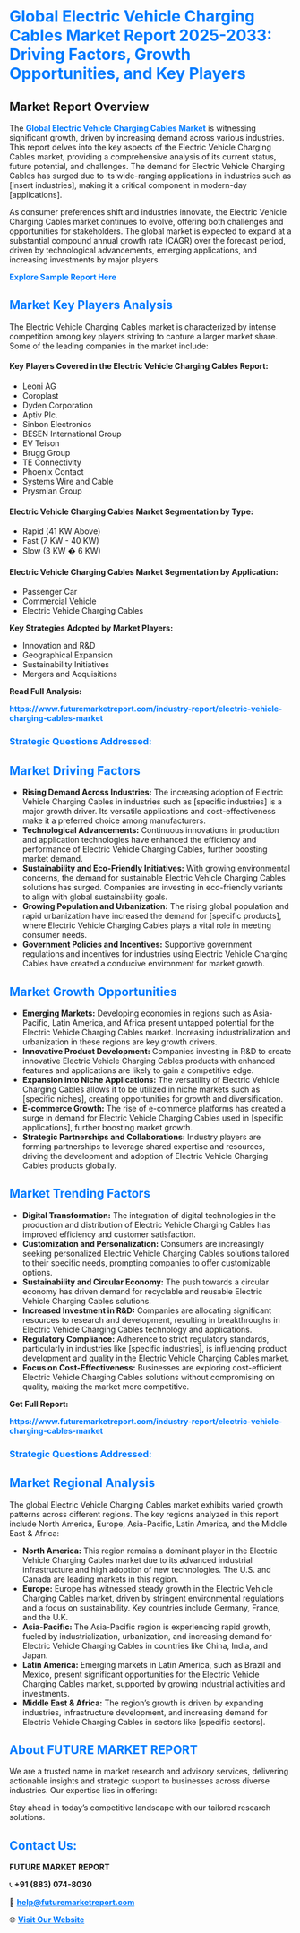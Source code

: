 <h1 style="color: #007BFF;">Global Electric Vehicle Charging Cables Market Report 2025-2033: Driving Factors, Growth Opportunities, and Key Players</h1>

<section id="overview">
<h2>Market Report Overview</h2>
<p>The <a href="https://www.futuremarketreport.com/industry-report/electric-vehicle-charging-cables-market" style="color: #007BFF; text-decoration: none;"><strong>Global Electric Vehicle Charging Cables Market</strong></a> is witnessing significant growth, driven by increasing demand across various industries. This report delves into the key aspects of the Electric Vehicle Charging Cables market, providing a comprehensive analysis of its current status, future potential, and challenges. The demand for Electric Vehicle Charging Cables has surged due to its wide-ranging applications in industries such as [insert industries], making it a critical component in modern-day [applications].</p>
<p>As consumer preferences shift and industries innovate, the Electric Vehicle Charging Cables market continues to evolve, offering both challenges and opportunities for stakeholders. The global market is expected to expand at a substantial compound annual growth rate (CAGR) over the forecast period, driven by technological advancements, emerging applications, and increasing investments by major players.</p>
</section>

<section id="overview">
<p><a href="https://www.futuremarketreport.com/request-sample/reportId=126601" style="color: #007BFF; text-decoration: none;"><strong>Explore Sample Report Here</strong></a></p>
</section>

<section id="key-players">
<h2 style="color: #007BFF;">Market Key Players Analysis</h2>
<p>The Electric Vehicle Charging Cables market is characterized by intense competition among key players striving to capture a larger market share. Some of the leading companies in the market include:</p>
<h4>Key Players Covered in the Electric Vehicle Charging Cables Report:</h4>
<ul><li>Leoni AG</li><li>Coroplast</li><li>Dyden Corporation</li><li>Aptiv Plc.</li><li>Sinbon Electronics</li><li>BESEN International Group</li><li>EV Teison</li><li>Brugg Group</li><li>TE Connectivity</li><li>Phoenix Contact</li><li>Systems Wire and Cable</li><li>Prysmian Group</li></ul>
<h4>Electric Vehicle Charging Cables Market Segmentation by Type:</h4>
<ul><li>Rapid (41 KW Above)</li><li>Fast (7 KW - 40 KW)</li><li>Slow (3 KW � 6 KW)</li></ul>

<h4>Electric Vehicle Charging Cables Market Segmentation by Application:</h4>
<ul><li>Passenger Car</li><li>Commercial Vehicle</li><li>Electric Vehicle Charging Cables</li></ul>
<p><strong>Key Strategies Adopted by Market Players:</strong></p>
<ul>
<li>Innovation and R&D</li>
<li>Geographical Expansion</li>
<li>Sustainability Initiatives</li>
<li>Mergers and Acquisitions</li>
</ul>
</section>

<section>
<p><strong>Read Full Analysis: </strong></p><a href="https://www.futuremarketreport.com/industry-report/electric-vehicle-charging-cables-market" style="color: #007BFF; text-decoration: none;"><strong>https://www.futuremarketreport.com/industry-report/electric-vehicle-charging-cables-market</strong></a>
<h3 style="color: #007BFF;">Strategic Questions Addressed:</h3>
</section>

<section id="driving-factors">
<h2 style="color: #007BFF;">Market Driving Factors</h2>
<ul>
<li><strong>Rising Demand Across Industries:</strong> The increasing adoption of Electric Vehicle Charging Cables in industries such as [specific industries] is a major growth driver. Its versatile applications and cost-effectiveness make it a preferred choice among manufacturers.</li>
<li><strong>Technological Advancements:</strong> Continuous innovations in production and application technologies have enhanced the efficiency and performance of Electric Vehicle Charging Cables, further boosting market demand.</li>
<li><strong>Sustainability and Eco-Friendly Initiatives:</strong> With growing environmental concerns, the demand for sustainable Electric Vehicle Charging Cables solutions has surged. Companies are investing in eco-friendly variants to align with global sustainability goals.</li>
<li><strong>Growing Population and Urbanization:</strong> The rising global population and rapid urbanization have increased the demand for [specific products], where Electric Vehicle Charging Cables plays a vital role in meeting consumer needs.</li>
<li><strong>Government Policies and Incentives:</strong> Supportive government regulations and incentives for industries using Electric Vehicle Charging Cables have created a conducive environment for market growth.</li>
</ul>
</section>

<section id="growth-opportunities">
<h2 style="color: #007BFF;">Market Growth Opportunities</h2>
<ul>
<li><strong>Emerging Markets:</strong> Developing economies in regions such as Asia-Pacific, Latin America, and Africa present untapped potential for the Electric Vehicle Charging Cables market. Increasing industrialization and urbanization in these regions are key growth drivers.</li>
<li><strong>Innovative Product Development:</strong> Companies investing in R&D to create innovative Electric Vehicle Charging Cables products with enhanced features and applications are likely to gain a competitive edge.</li>
<li><strong>Expansion into Niche Applications:</strong> The versatility of Electric Vehicle Charging Cables allows it to be utilized in niche markets such as [specific niches], creating opportunities for growth and diversification.</li>
<li><strong>E-commerce Growth:</strong> The rise of e-commerce platforms has created a surge in demand for Electric Vehicle Charging Cables used in [specific applications], further boosting market growth.</li>
<li><strong>Strategic Partnerships and Collaborations:</strong> Industry players are forming partnerships to leverage shared expertise and resources, driving the development and adoption of Electric Vehicle Charging Cables products globally.</li>
</ul>
</section>

<section id="trending-factors">
<h2 style="color: #007BFF;">Market Trending Factors</h2>
<ul>
<li><strong>Digital Transformation:</strong> The integration of digital technologies in the production and distribution of Electric Vehicle Charging Cables has improved efficiency and customer satisfaction.</li>
<li><strong>Customization and Personalization:</strong> Consumers are increasingly seeking personalized Electric Vehicle Charging Cables solutions tailored to their specific needs, prompting companies to offer customizable options.</li>
<li><strong>Sustainability and Circular Economy:</strong> The push towards a circular economy has driven demand for recyclable and reusable Electric Vehicle Charging Cables solutions.</li>
<li><strong>Increased Investment in R&D:</strong> Companies are allocating significant resources to research and development, resulting in breakthroughs in Electric Vehicle Charging Cables technology and applications.</li>
<li><strong>Regulatory Compliance:</strong> Adherence to strict regulatory standards, particularly in industries like [specific industries], is influencing product development and quality in the Electric Vehicle Charging Cables market.</li>
<li><strong>Focus on Cost-Effectiveness:</strong> Businesses are exploring cost-efficient Electric Vehicle Charging Cables solutions without compromising on quality, making the market more competitive.</li>
</ul>
</section>

<section>
<p><strong>Get Full Report: </strong></p><a href="https://www.futuremarketreport.com/industry-report/electric-vehicle-charging-cables-market" style="color: #007BFF; text-decoration: none;"><strong>https://www.futuremarketreport.com/industry-report/electric-vehicle-charging-cables-market</strong></a>
<h3 style="color: #007BFF;">Strategic Questions Addressed:</h3>
</section>


<section id="regional-analysis">
<h2 style="color: #007BFF;">Market Regional Analysis</h2>
<p>The global Electric Vehicle Charging Cables market exhibits varied growth patterns across different regions. The key regions analyzed in this report include North America, Europe, Asia-Pacific, Latin America, and the Middle East & Africa:</p>
<ul>
<li><strong>North America:</strong> This region remains a dominant player in the Electric Vehicle Charging Cables market due to its advanced industrial infrastructure and high adoption of new technologies. The U.S. and Canada are leading markets in this region.</li>
<li><strong>Europe:</strong> Europe has witnessed steady growth in the Electric Vehicle Charging Cables market, driven by stringent environmental regulations and a focus on sustainability. Key countries include Germany, France, and the U.K.</li>
<li><strong>Asia-Pacific:</strong> The Asia-Pacific region is experiencing rapid growth, fueled by industrialization, urbanization, and increasing demand for Electric Vehicle Charging Cables in countries like China, India, and Japan.</li>
<li><strong>Latin America:</strong> Emerging markets in Latin America, such as Brazil and Mexico, present significant opportunities for the Electric Vehicle Charging Cables market, supported by growing industrial activities and investments.</li>
<li><strong>Middle East & Africa:</strong> The region’s growth is driven by expanding industries, infrastructure development, and increasing demand for Electric Vehicle Charging Cables in sectors like [specific sectors].</li>
</ul>
</section>

<footer>
<h2 style="color: #007BFF;">About FUTURE MARKET REPORT</h2>
<p>We are a trusted name in market research and advisory services, delivering actionable insights and strategic support to businesses across diverse industries. Our expertise lies in offering:</p>

<p>Stay ahead in today’s competitive landscape with our tailored research solutions.</p>

<h2 style="color: #007BFF;">Contact Us:</h2>
<p><strong>FUTURE MARKET REPORT</strong></p>
<p>📞 <strong>+91 (883) 074-8030</strong></p>
<p>📧 <strong><a href="mailto:help@futuremarketreport.com" style="color: #007BFF;">help@futuremarketreport.com</a></strong></p>
<p>🌐 <strong><a href="https://www.futuremarketreport.com/" style="color: #007BFF;">Visit Our Website</a></strong></p>
</footer>